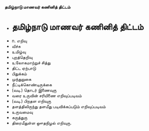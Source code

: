 **தமிழ்நாடு மாணவர் கணினித் திட்டம்**
- # தமிழ்நாடு மாணவர் கணினித் திட்டம்
- n. எறிவு
- வீச்சு
- உமிழ்வு
- புறத்தெறிவு
- உலோகமாற்றுச் சித்து
- திட்ட ஏற்பாடு
- பிதுக்கம்
- முந்துறுகை
- நீட்டிக்கொண்டிருக்கை
- (வடி.) தொடர் இணைவுரு
- வரை உருவின் சரியிணை எறிவுப்படிவம்
- (வடி.) பிறதள எறிவுரு
- தளத்திலிருந்து தளமீது படிவிக்கப்படும் எறிவுப்படிவம்
- உருவமைவு
- கருத்துரு
- திரைமீதுள்ள ஔதநிழல் எறிவுரு.

